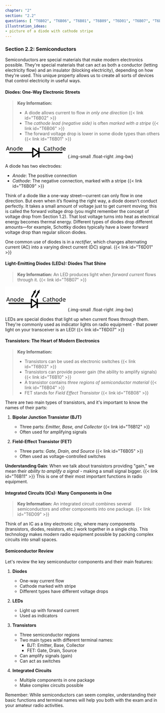 ```yaml
---
chapter: "2"
section: "2.2"
questions: [ "T6B02", "T6B06", "T6B01", "T6B09", "T6D01", "T6B07", "T6D07", "T6B03", "T6B10", "T6B04", "T6B08", "T6B12", "T6B05", "T6B11", "T6D09" ]
illustration_ideas:
- picture of a diode with cathode stripe
---
```


### Section 2.2: Semiconductors

Semiconductors are special materials that make modern electronics possible. They're special materials that can act as both a conductor (letting electricity flow) and an insulator (blocking electricity), depending on how they're used. This unique property allows us to create all sorts of devices that control electricity in useful ways.

#### Diodes: One-Way Electronic Streets

> **Key Information:** 
> - A diode allows current to flow *in only one direction* {{< link id="T6B02" >}}
> - The *cathode lead (negative side)* is often *marked with a stripe* {{< link id="T6B06" >}}
> - The forward voltage drop is lower in some diode types than others {{< link id="T6B01" >}}

![Diode schematic diagram with anode / cathode labeled](../../../images/s2-2-diode.svg)
{.img-small .float-right .img-bw}

A diode has two electrodes:
- *Anode*: The positive connection
- *Cathode*: The negative connection, marked with a stripe {{< link id="T6B09" >}}

Think of a diode like a one-way street—current can only flow in one direction. But even when it’s flowing the right way, a diode doesn’t conduct perfectly. It takes a small amount of voltage just to get current moving; this is called the forward voltage drop (you might remember the concept of voltage drop from Section 1.2). That lost voltage turns into heat as electrical energy becomes thermal energy. Different types of diodes drop different amounts—for example, Schottky diodes typically have a lower forward voltage drop than regular silicon diodes.

One common use of diodes is in a *rectifier*, which changes alternating current (AC) into a varying direct current (DC) signal. {{< link id="T6D01" >}}

#### Light-Emitting Diodes (LEDs): Diodes That Shine

> **Key Information:** An LED produces light when *forward current* flows through it. {{< link id="T6B07" >}}

![LED schematic diagram with anode / cathode labeled](../../../images/s2-2-led.svg)
{.img-small .float-right .img-bw}

LEDs are special diodes that light up when current flows through them. They're commonly used as indicator lights on radio equipment - that power light on your transceiver is an LED! {{< link id="T6D07" >}}

#### Transistors: The Heart of Modern Electronics

> **Key Information:** 
> - Transistors can be used as electronic switches {{< link id="T6B03" >}}
> - Transistors can provide power gain (the ability to amplify signals) {{< link id="T6B10" >}}
> - A transistor contains *three regions of semiconductor material* {{< link id="T6B04" >}}
> - FET stands for *Field Effect Transistor* {{< link id="T6B08" >}}

There are two main types of transistors, and it's important to know the names of their parts:

1. **Bipolar Junction Transistor (BJT)**
   - Three parts: *Emitter, Base, and Collector* {{< link id="T6B12" >}}
   - Often used for amplifying signals

2. **Field-Effect Transistor (FET)**
   - Three parts: *Gate, Drain, and Source* {{< link id="T6B05" >}}
   - Often used as voltage-controlled switches

**Understanding Gain**: When we talk about transistors providing "gain," we mean their *ability to amplify a signal* - making a small signal bigger. {{< link id="T6B11" >}} This is one of their most important functions in radio equipment.

#### Integrated Circuits (ICs): Many Components in One

> **Key Information:** An integrated circuit combines several semiconductors and other components into one package. {{< link id="T6D09" >}}

Think of an IC as a tiny electronic city, where many components (transistors, diodes, resistors, etc.) work together in a single chip. This technology makes modern radio equipment possible by packing complex circuits into small spaces.

#### Semiconductor Review

Let's review the key semiconductor components and their main features:

1. **Diodes**
   - One-way current flow
   - Cathode marked with stripe
   - Different types have different voltage drops

2. **LEDs**
   - Light up with forward current
   - Used as indicators

3. **Transistors**
   - Three semiconductor regions
   - Two main types with different terminal names:
     - BJT: Emitter, Base, Collector
     - FET: Gate, Drain, Source
   - Can amplify signals (gain)
   - Can act as switches

4. **Integrated Circuits**
   - Multiple components in one package
   - Make complex circuits possible

Remember: While semiconductors can seem complex, understanding their basic functions and terminal names will help you both with the exam and in your amateur radio activities.

